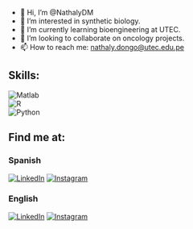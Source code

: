 - 👋 Hi, I’m @NathalyDM
- 👀 I’m interested in synthetic biology. 
- 🌱 I’m currently learning bioengineering at UTEC. 
- 💞️ I’m looking to collaborate on oncology projects. 
- 📫 How to reach me: nathaly.dongo@utec.edu.pe

## Skills:
![Matlab](https://img.shields.io/badge/Matlab-3DDC84?style=for-the-badge&logo=android&logoColor=white&labelColor=101010)</br>
![R](https://img.shields.io/badge/R-0095D5?style=for-the-badge&logo=kotlin&logoColor=white&labelColor=101010)</br>
![Python](https://img.shields.io/badge/Python-3DDC84?style=for-the-badge&logo=android-studio&logoColor=white&labelColor=101010)</br>

## Find me at:

### Spanish
[![LinkedIn](https://img.shields.io/badge/LinkedIn-Nathaly_Dongo-0077B5?style=for-the-badge&logo=linkedin&logoColor=white&labelColor=101010)](https://www.linkedin.com/in/nathaly-dongo-mendoza/)
[![Instagram](https://img.shields.io/badge/Instagram-@dmnathaly-E4405F?style=for-the-badge&logo=instagram&logoColor=white&labelColor=101010)](https://www.instagram.com/biofan_/)

### English
[![LinkedIn](https://img.shields.io/badge/LinkedIn-Nathaly_Dongo-0077B5?style=for-the-badge&logo=linkedin&logoColor=white&labelColor=101010)](https://www.linkedin.com/in/nathaly-dongo-mendoza/)
[![Instagram](https://img.shields.io/badge/Instagram-@dmnathaly-E4405F?style=for-the-badge&logo=instagram&logoColor=white&labelColor=101010)](https://www.instagram.com/biofan_/)


